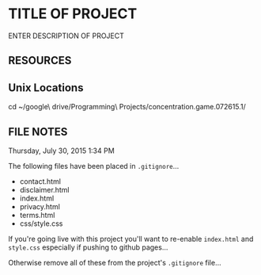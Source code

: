 # TITLE OF PROJECT

ENTER DESCRIPTION OF PROJECT

## RESOURCES


## Unix Locations
cd ~/google\ drive/Programming\ Projects/concentration.game.072615.1/

## FILE NOTES

Thursday, July 30, 2015 1:34 PM

The following files have been placed in `.gitignore`...  
* contact.html
* disclaimer.html
* index.html
* privacy.html
* terms.html
* css/style.css

If you're going live with this project you'll want to re-enable `index.html` and `style.css` especially if pushing to github pages...

Otherwise remove all of these from the project's `.gitignore` file...